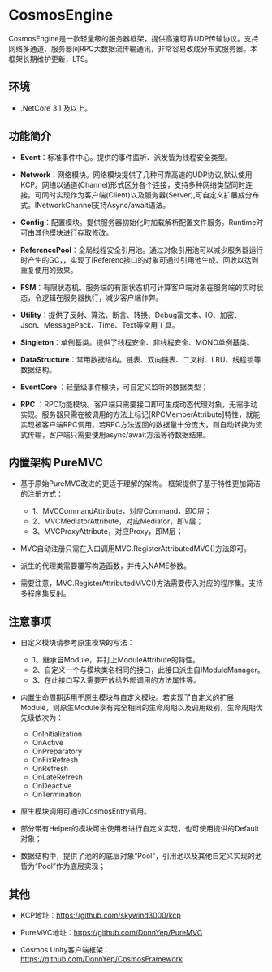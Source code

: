 # CosmosEngine

 CosmosEngine是一款轻量级的服务器框架，提供高速可靠UDP传输协议。支持网络多通道、服务器间RPC大数据流传输通讯，非常容易改成分布式服务器。本框架长期维护更新，LTS。

## 环境

- .NetCore 3.1 及以上。

## 功能简介

- **Event**：标准事件中心。提供的事件监听、派发皆为线程安全类型。

- **Network**：网络模块。网络模块提供了几种可靠高速的UDP协议,默认使用KCP。网络以通道(Channel)形式区分各个连接，支持多种网络类型同时连接。可同时实现作为客户端(Client)以及服务器(Server),可自定义扩展成分布式。INetworkChannel支持Async/await语法。

- **Config**：配置模块。提供服务器初始化时加载解析配置文件服务。Runtime时可由其他模块进行存取修改。

- **ReferencePool**：全局线程安全引用池。通过对象引用池可以减少服务器运行时产生的GC，，实现了IReferenc接口的对象可通过引用池生成、回收以达到重复使用的效果。

- **FSM**：有限状态机。服务端的有限状态机可计算客户端对象在服务端的实时状态，令逻辑在服务器执行，减少客户端作弊。

- **Utility**：提供了反射、算法、断言、转换、Debug富文本、IO、加密、Json、MessagePack、Time、Text等常用工具。

- **Singleton**：单例基类。提供了线程安全、非线程安全、MONO单例基类。

- **DataStructure**：常用数据结构。链表、双向链表、二叉树、LRU、线程锁等数据结构。

- **EventCore** ：轻量级事件模块，可自定义监听的数据类型；

- **RPC** ：RPC功能模块。客户端只需要接口即可生成动态代理对象，无需手动实现。服务器只需在被调用的方法上标记[RPCMemberAttribute]特性，就能实现被客户端RPC调用。若RPC方法返回的数据量十分庞大，则自动转换为流式传输，客户端只需要使用async/await方法等待数据结果。


## 内置架构 PureMVC

- 基于原始PureMVC改进的更适于理解的架构。
    框架提供了基于特性更加简洁的注册方式：
    - 1、MVCCommandAttribute，对应Command，即C层；
    - 2、MVCMediatorAttribute，对应Mediator，即V层；
    - 3、MVCProxyAttribute，对应Proxy，即M层；
    
- MVC自动注册只需在入口调用MVC.RegisterAttributedMVC()方法即可。

- 派生的代理类需要覆写构造函数，并传入NAME参数。

- 需要注意，MVC.RegisterAttributedMVC()方法需要传入对应的程序集。支持多程序集反射。

## 注意事项

- 自定义模块请参考原生模块的写法：
    - 1、继承自Module，并打上ModuleAttribute的特性。
    - 2、自定义一个与模块类名相同的接口，此接口派生自IModuleManager。
    - 3、在此接口写入需要开放给外部调用的方法属性等。

- 内置生命周期适用于原生模块与自定义模块。若实现了自定义的扩展Module，则原生Module享有完全相同的生命周期以及调用级别，生命周期优先级依次为：
    - OnInitialization
    - OnActive
    - OnPreparatory
    - OnFixRefresh
    - OnRefresh
    - OnLateRefresh
    - OnDeactive
    - OnTermination

- 原生模块调用可通过CosmosEntry调用。

- 部分带有Helper的模块可由使用者进行自定义实现，也可使用提供的Default对象；

- 数据结构中，提供了池的的底层对象“Pool”，引用池以及其他自定义实现的池皆为“Pool”作为底层实现；

## 其他

- KCP地址：https://github.com/skywind3000/kcp

- PureMVC地址：https://github.com/DonnYep/PureMVC

- Cosmos Unity客户端框架：https://github.com/DonnYep/CosmosFramework
